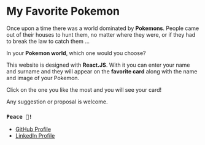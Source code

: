 # My Favorite Pokemon

Once upon a time there was a world dominated by **Pokemons**.
People came out of their houses to hunt them, no matter where they were, or if they had to break the law to catch them ...

In your **Pokemon world**, which one would you choose?

This website is designed with **React.JS**.
With it you can enter your name and surname and they will appear on the **favorite card** along with the name and image of your Pokemon.

Click on the one you like the most and you will see your card!

Any suggestion or proposal is welcome.

### `Peace 🖖!`

- [GitHub Profile](https://github.com/lauraportillo)
- [LinkedIn Profile](https://www.linkedin.com/in/laura-portillo-rodr%C3%ADguez/)
